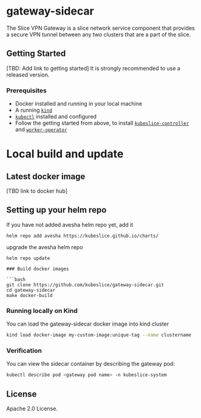 # gateway-sidecar

The Slice VPN Gateway is a slice network service component that provides a secure VPN tunnel between any two clusters that are a part of the slice. 

## Getting Started

[TBD: Add link to getting started] 
It is strongly recommended to use a released version.

### Prerequisites

* Docker installed and running in your local machine
* A running [`kind`](https://kind.sigs.k8s.io/)
* [`kubectl`](https://kubernetes.io/docs/tasks/tools/) installed and configured
* Follow the getting started from above, to install [`kubeslice-controller`](https://github.com/kubeslice/kubeslice-controller) and [`worker-operator`](https://github.com/kubeslice/worker-operator)

# Local build and update 

## Latest docker image
[TBD link to docker hub]

## Setting up your helm repo

If you have not added avesha helm repo yet, add it

```console
helm repo add avesha https://kubeslice.github.io/charts/
```

upgrade the avesha helm repo

```console
helm repo update

### Build docker images

```bash
git clone https://github.com/kubeslice/gateway-sidecar.git
cd gateway-sidecar
make docker-build
```

### Running locally on Kind
You can load the gateway-sidecar docker image into kind cluster

```bash
kind load docker-image my-custom-image:unique-tag --name clustername
```

### Verification
You can view the sidecar container by describing the gateway pod: 

```bash
kubectl describe pod <gateway pod name> -n kubeslice-system
```

## License
Apache 2.0 License.
